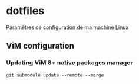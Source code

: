 # dotfiles
Paramètres de configuration de ma machine Linux


## ViM configuration

### Updating ViM 8+ native packages manager

`git submodule update --remote --merge`
